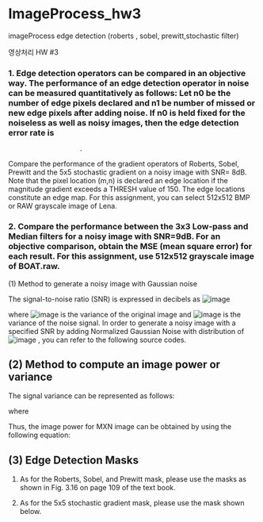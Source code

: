 # ImageProcess_hw3
imageProcess edge detection (roberts , sobel, prewitt,stochastic filter)

영상처리 HW #3


### 1. Edge detection operators can be compared in an objective way. The performance of an edge detection operator in noise can be measured quantitatively as follows: Let n0 be the number of edge pixels declared and n1 be number of missed or new edge pixels after adding noise. If n0 is held fixed for the noiseless as well as noisy images, then the edge detection error rate is
                        .
Compare the performance of the gradient operators of Roberts, Sobel, Prewitt and the 5x5 stochastic gradient on a noisy image with SNR= 8dB. 
Note that the pixel location (m,n) is declared an edge location if the magnitude gradient   exceeds a THRESH value of 150. The edge locations constitute an edge map. For this assignment, you can select 512x512 BMP or RAW grayscale image of Lena. 





### 2. Compare the performance between the 3x3 Low-pass and Median filters for a noisy image with SNR=9dB. For an objective comparison, obtain the MSE (mean square error) for each result. For this assignment, use 512x512 grayscale image of BOAT.raw.  






(1) Method to generate a noisy image with Gaussian noise

The signal-to-noise ratio (SNR) is expressed in decibels as 
![image](https://user-images.githubusercontent.com/36159663/57966745-10c3d880-7991-11e9-8c3d-8b6f70953ea1.png)

where ![image](https://user-images.githubusercontent.com/36159663/57966768-45d02b00-7991-11e9-9071-bbe3da6285ec.png)
  is the variance of the original image and ![image](https://user-images.githubusercontent.com/36159663/57966770-57193780-7991-11e9-90c7-6513db3a7f64.png)
 is the variance of the noise signal. In order to generate a noisy image with a specified SNR by adding Normalized Gaussian Noise with distribution of ![image](https://user-images.githubusercontent.com/36159663/57966772-64362680-7991-11e9-9727-34bf2546c4ac.png)
 , you can refer to the following source codes.



 ## (2) Method to compute an image power or variance

The signal variance can be represented as follows:
 
where  

Thus, the image power for MXN image can be obtained by using the following equation:




## (3) Edge Detection Masks

1) As for the Roberts, Sobel, and Prewitt mask, please use the masks as shown in Fig. 3.16 on page 109 of the text book.

2) As for the 5x5 stochastic gradient mask, please use the mask shown below.












